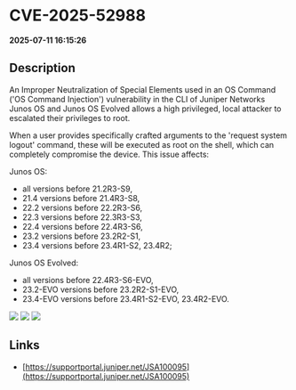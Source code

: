 # CVE-2025-52988

**2025-07-11 16:15:26**

## Description
An Improper Neutralization of Special Elements used in an OS Command ('OS Command Injection') vulnerability in the CLI of Juniper Networks Junos OS and Junos OS Evolved allows a high privileged, local attacker to escalated their privileges to root.

When a user provides specifically crafted arguments to the 'request system logout' command, these will be executed as root on the shell, which can completely compromise the device.
This issue affects:

Junos OS: 



  *  all versions before 21.2R3-S9,
  *  21.4 versions before 21.4R3-S8,
  *  22.2 versions before 22.2R3-S6,
  *  22.3 versions before 22.3R3-S3,
  *  22.4 versions before 22.4R3-S6,
  *  23.2 versions before 23.2R2-S1,
  *  23.4 versions before 23.4R1-S2, 23.4R2;




Junos OS Evolved:



  *  all versions before 22.4R3-S6-EVO,
  *  23.2-EVO versions before 23.2R2-S1-EVO,
  *  23.4-EVO versions before 23.4R1-S2-EVO, 23.4R2-EVO.

![](https://img.shields.io/static/v1?label=Score&message=8.4&color=red)
![](https://img.shields.io/static/v1?label=Severity&message=HIGH&color=red)
![](https://img.shields.io/static/v1?label=CWE&message=RCE&color=green)

## Links
- [https://supportportal.juniper.net/JSA100095](https://supportportal.juniper.net/JSA100095)
